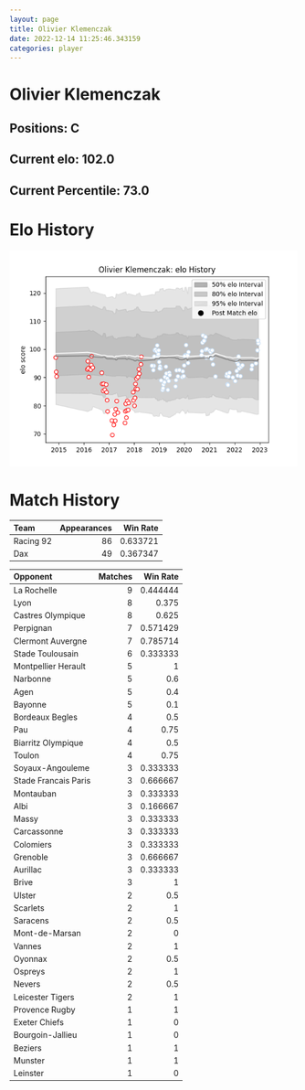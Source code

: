 ```yaml
---  
layout: page  
title: Olivier Klemenczak  
date: 2022-12-14 11:25:46.343159  
categories: player  
---
```

# Olivier Klemenczak

## Positions: C

## Current elo: 102.0

## Current Percentile: 73.0

# Elo History


![elo history](history_OlivierKlemenczak.png)
# Match History


| Team      |   Appearances |   Win Rate |
|:----------|--------------:|-----------:|
| Racing 92 |            86 |   0.633721 |
| Dax       |            49 |   0.367347 |

| Opponent             |   Matches |   Win Rate |
|:---------------------|----------:|-----------:|
| La Rochelle          |         9 |   0.444444 |
| Lyon                 |         8 |   0.375    |
| Castres Olympique    |         8 |   0.625    |
| Perpignan            |         7 |   0.571429 |
| Clermont Auvergne    |         7 |   0.785714 |
| Stade Toulousain     |         6 |   0.333333 |
| Montpellier Herault  |         5 |   1        |
| Narbonne             |         5 |   0.6      |
| Agen                 |         5 |   0.4      |
| Bayonne              |         5 |   0.1      |
| Bordeaux Begles      |         4 |   0.5      |
| Pau                  |         4 |   0.75     |
| Biarritz Olympique   |         4 |   0.5      |
| Toulon               |         4 |   0.75     |
| Soyaux-Angouleme     |         3 |   0.333333 |
| Stade Francais Paris |         3 |   0.666667 |
| Montauban            |         3 |   0.333333 |
| Albi                 |         3 |   0.166667 |
| Massy                |         3 |   0.333333 |
| Carcassonne          |         3 |   0.333333 |
| Colomiers            |         3 |   0.333333 |
| Grenoble             |         3 |   0.666667 |
| Aurillac             |         3 |   0.333333 |
| Brive                |         3 |   1        |
| Ulster               |         2 |   0.5      |
| Scarlets             |         2 |   1        |
| Saracens             |         2 |   0.5      |
| Mont-de-Marsan       |         2 |   0        |
| Vannes               |         2 |   1        |
| Oyonnax              |         2 |   0.5      |
| Ospreys              |         2 |   1        |
| Nevers               |         2 |   0.5      |
| Leicester Tigers     |         2 |   1        |
| Provence Rugby       |         1 |   1        |
| Exeter Chiefs        |         1 |   0        |
| Bourgoin-Jallieu     |         1 |   0        |
| Beziers              |         1 |   1        |
| Munster              |         1 |   1        |
| Leinster             |         1 |   0        |